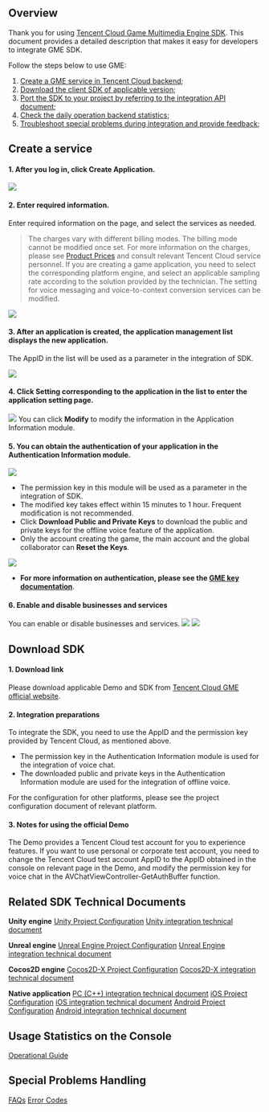 ## Overview

Thank you for using [Tencent Cloud Game Multimedia Engine SDK](https://cloud.tencent.com/product/tmg?idx=1). This document provides a detailed description that makes it easy for developers to integrate GME SDK.

Follow the steps below to use GME:
1. [Create a GME service in Tencent Cloud backend](#.E6.96.B0.E5.BB.BA.E6.9C.8D.E5.8A.A1);
2. [Download the client SDK of applicable version](#.E4.B8.8B.E8.BD.BD-sdk);
3. [Port the SDK to your project by referring to the integration API document](#.E7.9B.B8.E5.85.B3-sdk-.E6.8A.80.E6.9C.AF.E6.96.87.E6.A1.A3);
4. [Check the daily operation backend statistics](#.E6.8E.A7.E5.88.B6.E5.8F.B0.E7.94.A8.E9.87.8F.E7.BB.9F.E8.AE.A1);
5. [Troubleshoot special problems during integration and provide feedback](#.E7.89.B9.E6.AE.8A.E9.97.AE.E9.A2.98.E5.A4.84.E7.90.86);


## Create a service
#### 1. After you log in, click **Create Application**.
![](https://main.qcloudimg.com/raw/07aa53fca65f84c4c43ba73417796ce4.png)

#### 2. Enter required information.  
Enter required information on the page, and select the services as needed. 
> The charges vary with different billing modes. The billing mode cannot be modified once set. For more information on the charges, please see [Product Prices](https://cloud.tencent.com/product/tmg?idx=1#price) and consult relevant Tencent Cloud service personnel.
> If you are creating a game application, you need to select the corresponding platform engine, and select an applicable sampling rate according to the solution provided by the technician.
> The setting for voice messaging and voice-to-context conversion services can be modified.

![](https://main.qcloudimg.com/raw/ff4d89cb84137670142535271ddbf2b2.png)


#### 3. After an application is created, the application management list displays the new application.
The AppID in the list will be used as a parameter in the integration of SDK.

![](https://main.qcloudimg.com/raw/664dbdaded600e650ed44b25b18a3ca8.png)


#### 4. Click **Setting** corresponding to the application in the list to enter the application setting page.
![](https://main.qcloudimg.com/raw/91e81b071e2d99cc1d39a5d6db161627.png)
You can click **Modify** to modify the information in the Application Information module.


#### 5. You can obtain the authentication of your application in the Authentication Information module.
![](https://main.qcloudimg.com/raw/bed3c36cdf3fcb421878c64cd5d775ba.png)

 - The permission key in this module will be used as a parameter in the integration of SDK. 
 - The modified key takes effect within 15 minutes to 1 hour. Frequent modification is not recommended.
 - Click **Download Public and Private Keys** to download the public and private keys for the offline voice feature of the application.
 - Only the account creating the game, the main account and the global collaborator can **Reset the Keys**.
 
![](https://main.qcloudimg.com/raw/2eb67cb291d211ed6eaa352fd08c10f6.png)

-  **For more information on authentication, please see the [GME key documentation](https://cloud.tencent.com/document/product/607/12218)**.


#### 6. Enable and disable businesses and services

You can enable or disable businesses and services.
![](https://main.qcloudimg.com/raw/b1335c003b6a01a049ca992ed36feec2.png)
![](https://main.qcloudimg.com/raw/cabf597540281e1df1e028944b5dde01.png)


## Download SDK 
#### 1. Download link
Please download applicable Demo and SDK from [Tencent Cloud GME official website](https://cloud.tencent.com/product/tmg?idx=1).

#### 2. Integration preparations
To integrate the SDK, you need to use the AppID and the permission key provided by Tencent Cloud, as mentioned above.
- The permission key in the Authentication Information module is used for the integration of voice chat.
- The downloaded public and private keys in the Authentication Information module are used for the integration of offline voice.

For the configuration for other platforms, please see the project configuration document of relevant platform.

#### 3. Notes for using the official Demo
The Demo provides a Tencent Cloud test account for you to experience features. If you want to use personal or corporate test account, you need to change the Tencent Cloud test account AppID to the AppID obtained in the console on relevant page in the Demo, and modify the permission key for voice chat in the AVChatViewController-GetAuthBuffer function.

## Related SDK Technical Documents
**Unity engine** 
[Unity Project Configuration](https://cloud.tencent.com/document/product/607/10783)     [Unity integration technical document](https://cloud.tencent.com/document/product/607/15228)

**Unreal engine**
[Unreal Engine Project Configuration](https://cloud.tencent.com/document/product/607/17025)     [Unreal Engine integration technical document](https://cloud.tencent.com/document/product/607/15231)

**Cocos2D engine**
[Cocos2D-X Project Configuration](https://cloud.tencent.com/document/product/607/15216)     [Cocos2D-X integration technical document](https://cloud.tencent.com/document/product/607/15218)

**Native application**
[PC (C++) integration technical document](https://cloud.tencent.com/document/product/607/15232)
[iOS Project Configuration](https://cloud.tencent.com/document/product/607/15219)     [iOS integration technical document](https://cloud.tencent.com/document/product/607/15221)
[Android Project Configuration](https://cloud.tencent.com/document/product/607/15203)     [Android integration technical document](https://cloud.tencent.com/document/product/607/15210)


## Usage Statistics on the Console
[Operational Guide](https://cloud.tencent.com/document/product/607/17448)


## Special Problems Handling
[FAQs](https://github.com/TencentMediaLab/GME/blob/master/GME%20Developer%20Manual/GME%20FAQ%20Manual.md)     [Error Codes](https://cloud.tencent.com/document/product/607/15173)

